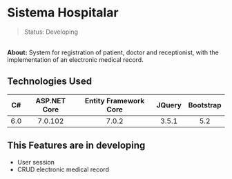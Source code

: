# Sistema Hospitalar
> Status: Developing
<br>
<b>About:</b> System for registration of patient, doctor and receptionist, with the implementation of an electronic medical record.
<br>

## Technologies Used
C# | ASP.NET Core | Entity Framework Core | JQuery |Bootstrap 
:---:|:--------------:|:-----------------------:|:--------:|:---------:
6.0| 7.0.102      | 7.0.2                 | 3.5.1  | 5.2

## This Features are in developing
* User session
* CRUD electronic medical record
